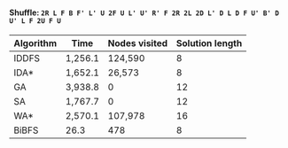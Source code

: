 #### Shuffle: `2R L F B F' L' U 2F U L' U' R' F 2R 2L 2D L' D L D F U' B' D U' L F 2U F U`
| Algorithm | Time | Nodes visited | Solution length |
| ----- | ----- | ----- | ----- |
| IDDFS | 1,256.1 | 124,590 | 8 |
| IDA* | 1,652.1 | 26,573 | 8 |
| GA | 3,938.8 | 0 | 12 |
| SA | 1,767.7 | 0 | 12 |
| WA* | 2,570.1 | 107,978 | 16 |
| BiBFS | 26.3 | 478 | 8 |